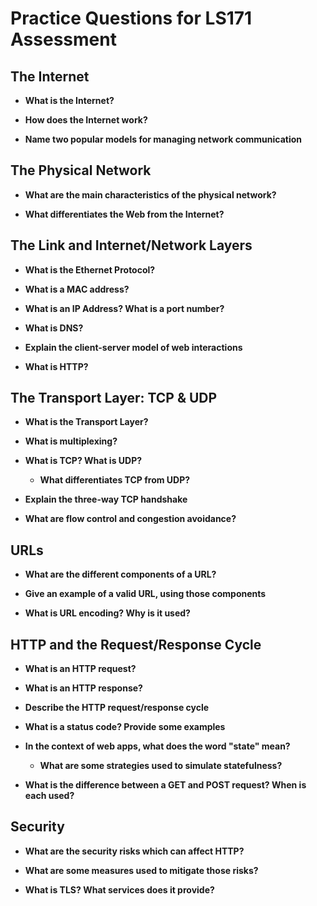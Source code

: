 # Practice Questions for LS171 Assessment

## The Internet

* **What is the Internet?**

* **How does the Internet work?**

* **Name two popular models for managing network communication**

## The Physical Network

* **What are the main characteristics of the physical network?**

* **What differentiates the Web from the Internet?**

## The Link and Internet/Network Layers

* **What is the Ethernet Protocol?**

* **What is a MAC address?**

* **What is an IP Address? What is a port number?**

* **What is DNS?**

* **Explain the client-server model of web interactions**

* **What is HTTP?**

## The Transport Layer: TCP & UDP

* **What is the Transport Layer?**

* **What is multiplexing?**

* **What is TCP? What is UDP?**

  * **What differentiates TCP from UDP?**

* **Explain the three-way TCP handshake**

* **What are flow control and congestion avoidance?**

## URLs

* **What are the different components of a URL?**

* **Give an example of a valid URL, using those components**

* **What is URL encoding? Why is it used?**

## HTTP and the Request/Response Cycle

* **What is an HTTP request?**

* **What is an HTTP response?**

* **Describe the HTTP request/response cycle**

* **What is a status code? Provide some examples**

* **In the context of web apps, what does the word "state" mean?**

  * **What are some strategies used to simulate statefulness?**

* **What is the difference between a GET and POST request? When is each used?**

## Security

* **What are the security risks which can affect HTTP?**

* **What are some measures used to mitigate those risks?**

* **What is TLS? What services does it provide?**
